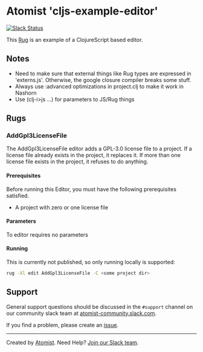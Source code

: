 # Atomist 'cljs-example-editor'

[![Slack Status](https://join.atomist.com/badge.svg)](https://join.atomist.com)

This [Rug](http://docs.atomist.com/) is an example of a ClojureScript based editor.

## Notes

*   Need to make sure that external things like Rug types are expressed in 'externs.js'. Otherwise, the google closure compiler breaks some stuff.
*   Always use :advanced optimizations in project.clj to make it work in Nashorn
*   Use (clj-i\>js ...) for parameters to JS/Rug things

## Rugs

### AddGpl3LicenseFile

The AddGpl3LicenseFile editor adds a GPL-3.0 license file to a project.  If a
license file already exists in the project, it replaces it.  If more
than one license file exists in the project, it refuses to do
anything.

#### Prerequisites

Before running this Editor, you must have the following prerequisites
satisfied.

*   A project with zero or one license file

#### Parameters

To  editor requires no parameters

#### Running

This is currently not published, so only running locally is supported:

```bash
rug -Xl edit AddGpl3LicenseFile -C <some project dir>
```

## Support

General support questions should be discussed in the `#support`
channel on our community slack team
at [atomist-community.slack.com][slack].

If you find a problem, please create an [issue][].

[issue]: https://github.com/atomist-rugs/cljs-example-editor/issues

---
Created by [Atomist][atomist].
Need Help?  [Join our Slack team][slack].

[atomist]: https://www.atomist.com/
[slack]: https://join.atomist.com/
